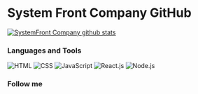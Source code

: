 # System Front Company GitHub
[![SystemFront Company github stats ](https://github-readme-stats.vercel.app/api?username=SystemFront&show_icons=true&theme=dark)](https://github.com/anuraghazra/github-readme-stats)


### Languages and Tools

![HTML](https://img.shields.io/badge/HTML-090909?style=for-the-badge&logo=HTML5&logoColor=E34F26) ![CSS](https://img.shields.io/badge/CSS-090909?style=for-the-badge&logo=CSS3&logoColor=1572B6) ![JavaScript](https://img.shields.io/badge/JavaScript-090909?style=for-the-badge&logo=JavaScript&logoColor=F7DF1E) ![React.js](https://img.shields.io/badge/React-090909?style=for-the-badge&logo=React&logoColor=61DAFB) 
![Node.js](https://img.shields.io/badge/Node.js-090909?style=for-the-badge&logo=Node.js&logoColor=339933)
### Follow me
<!-- [![Telegram](https://img.shields.io/badge/Telegram-090909?style=for-the-badge&logo=Telegram&logoColor=#1DA1F2)](https://t.me/uk_valiev) [![Youtube](https://img.shields.io/badge/Youtube-090909?style=for-the-badge&logo=Youtube&logoColor=FF0000)](https://www.youtube.com/channel/UCpmcqmGke_Ax2-RA4DjcPqw) -->
 
 
